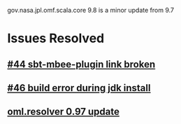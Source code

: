 gov.nasa.jpl.omf.scala.core 9.8 is a minor update from 9.7

# Issues Resolved

## [#44 sbt-mbee-plugin link broken](https://github.com/JPL-IMCE/gov.nasa.jpl.omf.scala.core/issues/44)

## [#46 build error during jdk install](https://github.com/JPL-IMCE/gov.nasa.jpl.omf.scala.core/issues/46)

## [oml.resolver 0.97 update](https://github.com/JPL-IMCE/gov.nasa.jpl.imce.oml.resolver/blob/master/notes/0.97.markdown)